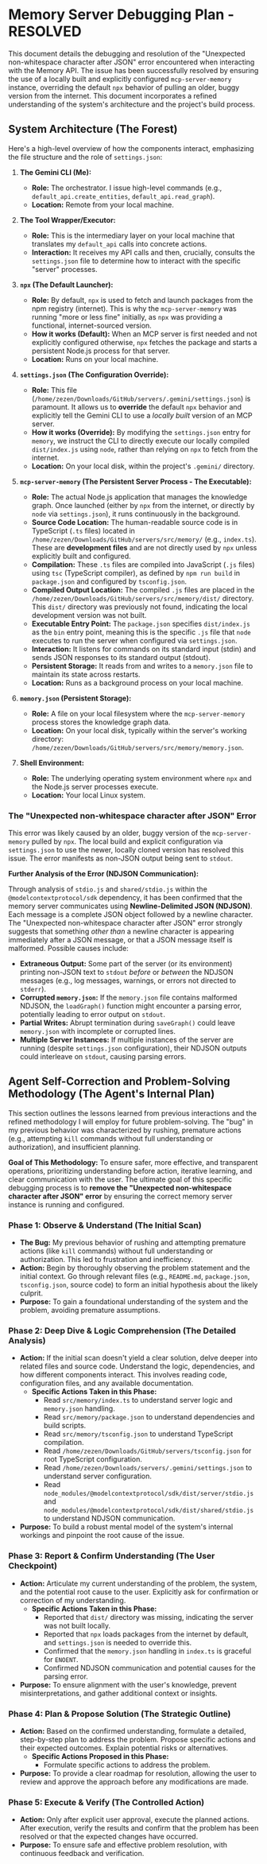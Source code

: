 # Memory Server Debugging Plan - RESOLVED

This document details the debugging and resolution of the "Unexpected non-whitespace character after JSON" error encountered when interacting with the Memory API. The issue has been successfully resolved by ensuring the use of a locally built and explicitly configured `mcp-server-memory` instance, overriding the default `npx` behavior of pulling an older, buggy version from the internet. This document incorporates a refined understanding of the system's architecture and the project's build process.

## System Architecture (The Forest)

Here's a high-level overview of how the components interact, emphasizing the file structure and the role of `settings.json`:

1.  **The Gemini CLI (Me):**
    *   **Role:** The orchestrator. I issue high-level commands (e.g., `default_api.create_entities`, `default_api.read_graph`).
    *   **Location:** Remote from your local machine.

2.  **The Tool Wrapper/Executor:**
    *   **Role:** This is the intermediary layer on your local machine that translates my `default_api` calls into concrete actions.
    *   **Interaction:** It receives my API calls and then, crucially, consults the `settings.json` file to determine how to interact with the specific "server" processes.

3.  **`npx` (The Default Launcher):**
    *   **Role:** By default, `npx` is used to fetch and launch packages from the npm registry (internet). This is why the `mcp-server-memory` was running "more or less fine" initially, as `npx` was providing a functional, internet-sourced version.
    *   **How it works (Default):** When an MCP server is first needed and not explicitly configured otherwise, `npx` fetches the package and starts a persistent Node.js process for that server.
    *   **Location:** Runs on your local machine.

4.  **`settings.json` (The Configuration Override):**
    *   **Role:** This file (`/home/zezen/Downloads/GitHub/servers/.gemini/settings.json`) is paramount. It allows us to **override** the default `npx` behavior and explicitly tell the Gemini CLI to use a *locally built* version of an MCP server.
    *   **How it works (Override):** By modifying the `settings.json` entry for `memory`, we instruct the CLI to directly execute our locally compiled `dist/index.js` using `node`, rather than relying on `npx` to fetch from the internet.
    *   **Location:** On your local disk, within the project's `.gemini/` directory.

5.  **`mcp-server-memory` (The Persistent Server Process - The Executable):**
    *   **Role:** The actual Node.js application that manages the knowledge graph. Once launched (either by `npx` from the internet, or directly by `node` via `settings.json`), it runs continuously in the background.
    *   **Source Code Location:** The human-readable source code is in TypeScript (`.ts` files) located in `/home/zezen/Downloads/GitHub/servers/src/memory/` (e.g., `index.ts`). These are **development files** and are not directly used by `npx` unless explicitly built and configured.
    *   **Compilation:** These `.ts` files are compiled into JavaScript (`.js` files) using `tsc` (TypeScript compiler), as defined by `npm run build` in `package.json` and configured by `tsconfig.json`.
    *   **Compiled Output Location:** The compiled `.js` files are placed in the `/home/zezen/Downloads/GitHub/servers/src/memory/dist/` directory. This `dist/` directory was previously not found, indicating the local development version was not built.
    *   **Executable Entry Point:** The `package.json` specifies `dist/index.js` as the `bin` entry point, meaning this is the specific `.js` file that `node` executes to run the server when configured via `settings.json`.
    *   **Interaction:** It listens for commands on its standard input (stdin) and sends JSON responses to its standard output (stdout).
    *   **Persistent Storage:** It reads from and writes to a `memory.json` file to maintain its state across restarts.
    *   **Location:** Runs as a background process on your local machine.

6.  **`memory.json` (Persistent Storage):**
    *   **Role:** A file on your local filesystem where the `mcp-server-memory` process stores the knowledge graph data.
    *   **Location:** On your local disk, typically within the server's working directory: `/home/zezen/Downloads/GitHub/servers/src/memory/memory.json`.

7.  **Shell Environment:**
    *   **Role:** The underlying operating system environment where `npx` and the Node.js server processes execute.
    *   **Location:** Your local Linux system.

### The "Unexpected non-whitespace character after JSON" Error

This error was likely caused by an older, buggy version of the `mcp-server-memory` pulled by `npx`. The local build and explicit configuration via `settings.json` to use the newer, locally cloned version has resolved this issue. The error manifests as non-JSON output being sent to `stdout`.

**Further Analysis of the Error (NDJSON Communication):**

Through analysis of `stdio.js` and `shared/stdio.js` within the `@modelcontextprotocol/sdk` dependency, it has been confirmed that the memory server communicates using **Newline-Delimited JSON (NDJSON)**. Each message is a complete JSON object followed by a newline character. The "Unexpected non-whitespace character after JSON" error strongly suggests that something *other than* a newline character is appearing immediately after a JSON message, or that a JSON message itself is malformed. Possible causes include:

*   **Extraneous Output:** Some part of the server (or its environment) printing non-JSON text to `stdout` *before* or *between* the NDJSON messages (e.g., log messages, warnings, or errors not directed to `stderr`).
*   **Corrupted `memory.json`:** If the `memory.json` file contains malformed NDJSON, the `loadGraph()` function might encounter a parsing error, potentially leading to error output on `stdout`.
*   **Partial Writes:** Abrupt termination during `saveGraph()` could leave `memory.json` with incomplete or corrupted lines.
*   **Multiple Server Instances:** If multiple instances of the server are running (despite `settings.json` configuration), their NDJSON outputs could interleave on `stdout`, causing parsing errors.

## Agent Self-Correction and Problem-Solving Methodology (The Agent's Internal Plan)

This section outlines the lessons learned from previous interactions and the refined methodology I will employ for future problem-solving. The "bug" in my previous behavior was characterized by rushing, premature actions (e.g., attempting `kill` commands without full understanding or authorization), and insufficient planning.

**Goal of This Methodology:** To ensure safer, more effective, and transparent operations, prioritizing understanding before action, iterative learning, and clear communication with the user. The ultimate goal of this specific debugging process is to **remove the "Unexpected non-whitespace character after JSON" error** by ensuring the correct memory server instance is running and configured.

### Phase 1: Observe & Understand (The Initial Scan)

*   **The Bug:** My previous behavior of rushing and attempting premature actions (like `kill` commands) without full understanding or authorization. This led to frustration and inefficiency.
*   **Action:** Begin by thoroughly observing the problem statement and the initial context. Go through relevant files (e.g., `README.md`, `package.json`, `tsconfig.json`, source code) to form an initial hypothesis about the likely culprit.
*   **Purpose:** To gain a foundational understanding of the system and the problem, avoiding premature assumptions.

### Phase 2: Deep Dive & Logic Comprehension (The Detailed Analysis)

*   **Action:** If the initial scan doesn't yield a clear solution, delve deeper into related files and source code. Understand the logic, dependencies, and how different components interact. This involves reading code, configuration files, and any available documentation.
    *   **Specific Actions Taken in this Phase:**
        *   Read `src/memory/index.ts` to understand server logic and `memory.json` handling.
        *   Read `src/memory/package.json` to understand dependencies and build scripts.
        *   Read `src/memory/tsconfig.json` to understand TypeScript compilation.
        *   Read `/home/zezen/Downloads/GitHub/servers/tsconfig.json` for root TypeScript configuration.
        *   Read `/home/zezen/Downloads/servers/.gemini/settings.json` to understand server configuration.
        *   Read `node_modules/@modelcontextprotocol/sdk/dist/server/stdio.js` and `node_modules/@modelcontextprotocol/sdk/dist/shared/stdio.js` to understand NDJSON communication.
*   **Purpose:** To build a robust mental model of the system's internal workings and pinpoint the root cause of the issue.

### Phase 3: Report & Confirm Understanding (The User Checkpoint)

*   **Action:** Articulate my current understanding of the problem, the system, and the potential root cause to the user. Explicitly ask for confirmation or correction of my understanding.
    *   **Specific Actions Taken in this Phase:**
        *   Reported that `dist/` directory was missing, indicating the server was not built locally.
        *   Reported that `npx` loads packages from the internet by default, and `settings.json` is needed to override this.
        *   Confirmed that the `memory.json` handling in `index.ts` is graceful for `ENOENT`.
        *   Confirmed NDJSON communication and potential causes for the parsing error.
*   **Purpose:** To ensure alignment with the user's knowledge, prevent misinterpretations, and gather additional context or insights.

### Phase 4: Plan & Propose Solution (The Strategic Outline)

*   **Action:** Based on the confirmed understanding, formulate a detailed, step-by-step plan to address the problem. Propose specific actions and their expected outcomes. Explain potential risks or alternatives.
    *   **Specific Actions Proposed in this Phase:**
        *   Formulate specific actions to address the problem.
*   **Purpose:** To provide a clear roadmap for resolution, allowing the user to review and approve the approach before any modifications are made.

### Phase 5: Execute & Verify (The Controlled Action)

*   **Action:** Only after explicit user approval, execute the planned actions. After execution, verify the results and confirm that the problem has been resolved or that the expected changes have occurred.
*   **Purpose:** To ensure safe and effective problem resolution, with continuous feedback and verification.
